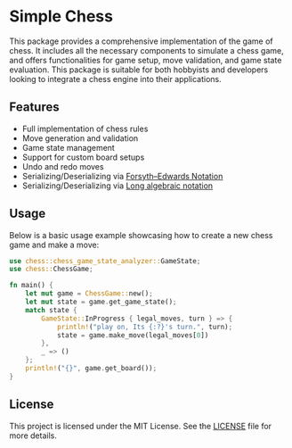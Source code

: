 # Simple Chess

This package provides a comprehensive implementation of the game of chess. It includes all the necessary components to
simulate a chess game, and offers functionalities for game setup, move validation, and game state evaluation. This
package is suitable for both hobbyists and developers looking to integrate a chess engine into their applications.

## Features

- Full implementation of chess rules
- Move generation and validation
- Game state management
- Support for custom board setups
- Undo and redo moves
- Serializing/Deserializing via [Forsyth–Edwards Notation](https://en.wikipedia.org/wiki/Forsyth%E2%80%93Edwards_Notation)
- Serializing/Deserializing via [Long algebraic notation](https://en.wikipedia.org/wiki/Algebraic_notation_(chess)#Long_algebraic_notation)

## Usage

Below is a basic usage example showcasing how to create a new chess game and make a move:

```rust
use chess::chess_game_state_analyzer::GameState;
use chess::ChessGame;

fn main() {
    let mut game = ChessGame::new();
    let mut state = game.get_game_state();
    match state {
        GameState::InProgress { legal_moves, turn } => {
            println!("play on, Its {:?}'s turn.", turn);
            state = game.make_move(legal_moves[0])
        },
        _ => ()
    };
    println!("{}", game.get_board());
}
```

## License

This project is licensed under the MIT License. See the [LICENSE](LICENSE.txt) file for more details.